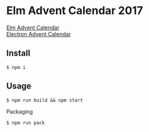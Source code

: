 # Elm Advent Calendar 2017

[Elm Advent Calendar](https://qiita.com/advent-calendar/2017/elm)  
[Electron Advent Calendar](https://qiita.com/advent-calendar/2017/electron)

## Install

```shell
$ npm i
```

## Usage

```shell
$ npm run build && npm start
```
Packaging
```shell
$ npm run pack
```
